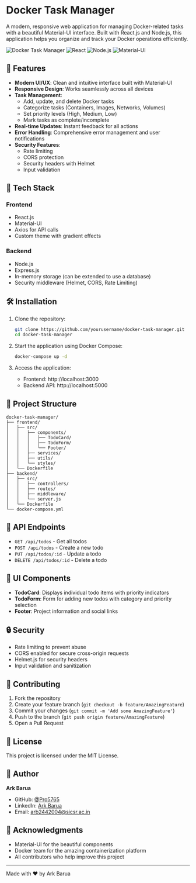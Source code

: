 # Docker Task Manager

A modern, responsive web application for managing Docker-related tasks with a beautiful Material-UI interface. Built with React.js and Node.js, this application helps you organize and track your Docker operations efficiently.

![Docker Task Manager](https://img.shields.io/badge/Docker-Task%20Manager-blue)
![React](https://img.shields.io/badge/React-18.2.0-61DAFB)
![Node.js](https://img.shields.io/badge/Node.js-18.x-339933)
![Material-UI](https://img.shields.io/badge/Material--UI-5.x-007FFF)

## 🌟 Features

- **Modern UI/UX**: Clean and intuitive interface built with Material-UI
- **Responsive Design**: Works seamlessly across all devices
- **Task Management**:
  - Add, update, and delete Docker tasks
  - Categorize tasks (Containers, Images, Networks, Volumes)
  - Set priority levels (High, Medium, Low)
  - Mark tasks as complete/incomplete
- **Real-time Updates**: Instant feedback for all actions
- **Error Handling**: Comprehensive error management and user notifications
- **Security Features**:
  - Rate limiting
  - CORS protection
  - Security headers with Helmet
  - Input validation

## 🚀 Tech Stack

### Frontend
- React.js
- Material-UI
- Axios for API calls
- Custom theme with gradient effects

### Backend
- Node.js
- Express.js
- In-memory storage (can be extended to use a database)
- Security middleware (Helmet, CORS, Rate Limiting)

## 🛠️ Installation

1. Clone the repository:
   ```bash
   git clone https://github.com/yourusername/docker-task-manager.git
   cd docker-task-manager
   ```

2. Start the application using Docker Compose:
   ```bash
   docker-compose up -d
   ```

3. Access the application:
   - Frontend: http://localhost:3000
   - Backend API: http://localhost:5000

## 📁 Project Structure

```
docker-task-manager/
├── frontend/
│   ├── src/
│   │   ├── components/
│   │   │   ├── TodoCard/
│   │   │   ├── TodoForm/
│   │   │   └── Footer/
│   │   ├── services/
│   │   ├── utils/
│   │   └── styles/
│   └── Dockerfile
├── backend/
│   ├── src/
│   │   ├── controllers/
│   │   ├── routes/
│   │   ├── middleware/
│   │   └── server.js
│   └── Dockerfile
└── docker-compose.yml
```

## 🔧 API Endpoints

- `GET /api/todos` - Get all todos
- `POST /api/todos` - Create a new todo
- `PUT /api/todos/:id` - Update a todo
- `DELETE /api/todos/:id` - Delete a todo

## 🎨 UI Components

- **TodoCard**: Displays individual todo items with priority indicators
- **TodoForm**: Form for adding new todos with category and priority selection
- **Footer**: Project information and social links

## 🔒 Security

- Rate limiting to prevent abuse
- CORS enabled for secure cross-origin requests
- Helmet.js for security headers
- Input validation and sanitization

## 🤝 Contributing

1. Fork the repository
2. Create your feature branch (`git checkout -b feature/AmazingFeature`)
3. Commit your changes (`git commit -m 'Add some AmazingFeature'`)
4. Push to the branch (`git push origin feature/AmazingFeature`)
5. Open a Pull Request

## 📝 License

This project is licensed under the MIT License.

## 👤 Author

**Ark Barua**
- GitHub: [@Pro5765](https://github.com/Pro5765)
- LinkedIn: [Ark Barua](https://www.linkedin.com/in/arkbarua)
- Email: arb2442004@sicsr.ac.in

## 🙏 Acknowledgments

- Material-UI for the beautiful components
- Docker team for the amazing containerization platform
- All contributors who help improve this project

---

Made with ❤️ by Ark Barua
